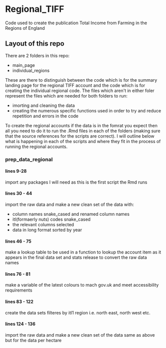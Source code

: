 # Regional_TIFF
Code used to create the publication Total Income from Farming in the Regions of England 

## Layout of this repo
There are 2 folders in this repo:

* main_page
* individual_regions

These are there to distinguish between the code which is for the summary landing page for the regional TIFF account and the code which is for creating the individual regional code. The files which aren't in either foler represent the files which are needed for both folders to run: 

* imorting and cleaning the data
* creating the numerous specific functions used in order to try and reduce repetition and errors in the code

To create the regional accounts if the data is in the fomrat you expect then all you need to do it to run the .Rmd files in each of the folders (making sure that the source references for the scripts are correct). I will outline below what is happening in each of the scripts and where they fit in the process of running the regional accounts.

### prep_data_regional
#### lines 9-28
import any packages I will need as this is the first script the Rmd runs

#### lines 30 - 44
import the raw data and make a new clean set of the data with:

* column names snake_cased and renamed column names
* itl(formaerly nuts) codes snake_cased
* the relevant columns selected
* data in long format sorted by year

#### lines 46 - 75
make a lookup table to be used in a function to lookup the account item as it appears in the final data set and stats release to convert the raw data names

#### lines 76 - 81
make a variable of the latest colours to mach gov.uk and meet accessibility requirements

#### lines 83 - 122
create the data sets filteres by itl1 region i.e. north east, north west etc.

#### lines 124 - 136
import the raw data and make a new clean set of the data same as above but for the data per hectare
